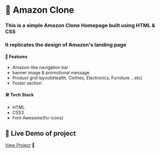 # 🛒 Amazon Clone

### This is a simple Amazon Clone Homepage built using HTML & CSS  
### It replicates the design of Amazon's landing page

#### 📌 Features
- Amazon-like navigation bar  
- banner image & promotional message  
- Product grid layout(Health, Clothes, Electronics, Furniture ...etc)  
- Footer section  

#### 🛠️ Tech Stack
- HTML
- CSS3
- Font Awesome(for icons)

## 🔗 Live Demo of project 
[View Project](https://clonehomepageamazon.netlify.app/) 🚀



